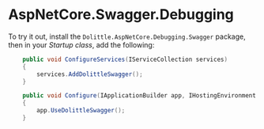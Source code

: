# AspNetCore.Swagger.Debugging

To try it out, install the `Dolittle.AspNetCore.Debugging.Swagger` package, then in your _Startup class_, add the following:
```csharp
    public void ConfigureServices(IServiceCollection services)
    {
        services.AddDolittleSwagger();
    }

    public void Configure(IApplicationBuilder app, IHostingEnvironment env)
    {
        app.UseDolittleSwagger();
    }
```